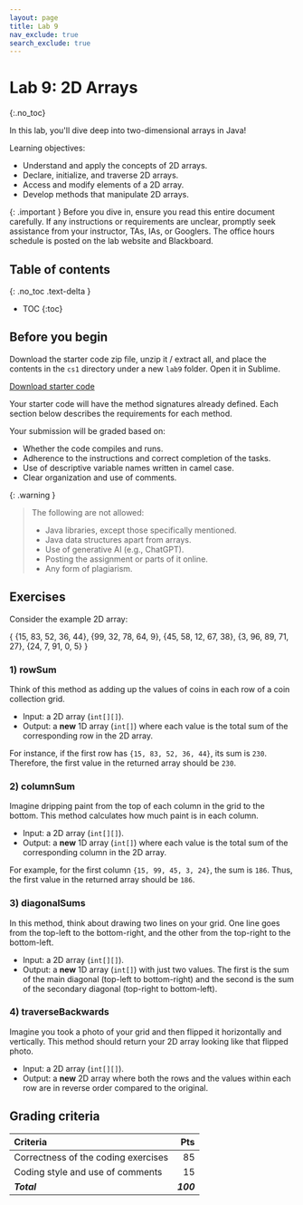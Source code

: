 ```yaml
---
layout: page
title: Lab 9
nav_exclude: true
search_exclude: true
---
```


# Lab 9: 2D Arrays
{:.no_toc}

In this lab, you'll dive deep into two-dimensional arrays in Java!

Learning objectives:
- Understand and apply the concepts of 2D arrays.
- Declare, initialize, and traverse 2D arrays.
- Access and modify elements of a 2D array.
- Develop methods that manipulate 2D arrays.

{: .important }
Before you dive in, ensure you read this entire document carefully. If any instructions or requirements are unclear, promptly seek assistance from your instructor, TAs, IAs, or Googlers. The office hours schedule is posted on the lab website and Blackboard.

## Table of contents
{: .no_toc .text-delta }

- TOC
{:toc}

## Before you begin

Download the starter code zip file, unzip it / extract all, and place the contents in the `cs1` directory under a new `lab9` folder. Open it in Sublime.

<a href="https://github.com/UTEP-CS-1/website/raw/main{{page.url|relative_url}}../lab9_starter.zip" class="btn btn-green">Download starter code</a>

Your starter code will have the method signatures already defined. Each section below describes the requirements for each method.

Your submission will be graded based on:
- Whether the code compiles and runs.
- Adherence to the instructions and correct completion of the tasks.
- Use of descriptive variable names written in camel case.
- Clear organization and use of comments.

{: .warning }
> The following are not allowed:
> - Java libraries, except those specifically mentioned.
> - Java data structures apart from arrays.
> - Use of generative AI (e.g., ChatGPT).
> - Posting the assignment or parts of it online.
> - Any form of plagiarism.

## Exercises

Consider the example 2D array:

{
    {15, 83, 52, 36, 44},
    {99, 32, 78, 64, 9},
    {45, 58, 12, 67, 38},
    {3, 96, 89, 71, 27},
    {24, 7, 91, 0, 5}
}

### 1) rowSum

Think of this method as adding up the values of coins in each row of a coin collection grid.

- Input: a 2D array (`int[][]`).
- Output: a **new** 1D array (`int[]`) where each value is the total sum of the corresponding row in the 2D array.

For instance, if the first row has `{15, 83, 52, 36, 44}`, its sum is `230`. Therefore, the first value in the returned array should be `230`.

### 2) columnSum

Imagine dripping paint from the top of each column in the grid to the bottom. This method calculates how much paint is in each column.

- Input: a 2D array (`int[][]`).
- Output: a **new** 1D array (`int[]`) where each value is the total sum of the corresponding column in the 2D array.

For example, for the first column `{15, 99, 45, 3, 24}`, the sum is `186`. Thus, the first value in the returned array should be `186`.

### 3) diagonalSums

In this method, think about drawing two lines on your grid. One line goes from the top-left to the bottom-right, and the other from the top-right to the bottom-left.

- Input: a 2D array (`int[][]`).
- Output: a **new** 1D array (`int[]`) with just two values. The first is the sum of the main diagonal (top-left to bottom-right) and the second is the sum of the secondary diagonal (top-right to bottom-left).

### 4) traverseBackwards

Imagine you took a photo of your grid and then flipped it horizontally and vertically. This method should return your 2D array looking like that flipped photo.

- Input: a 2D array (`int[][]`).
- Output: a **new** 2D array where both the rows and the values within each row are in reverse order compared to the original.

## Grading criteria

| **Criteria**                             |   **Pts** |
|:-----------------------------------------|----------:|
| Correctness of the coding exercises      |        85 |
| Coding style and use of comments         |        15 |
| **_Total_**                              | **_100_** |



